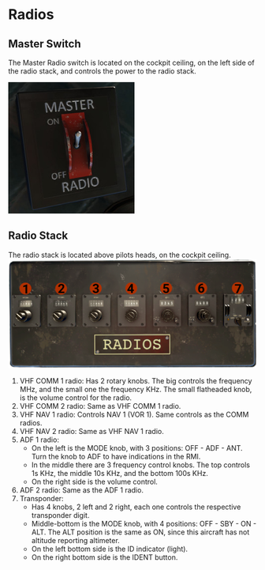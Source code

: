 # Radios

## Master Switch
The Master Radio switch is located on the cockpit ceiling, on the left side of the radio stack, and controls the power to the radio stack.

![image](master_radio.jpg)

## Radio Stack
The radio stack is located above pilots heads, on the cockpit ceiling.
![image](radio_stack.png)

1. VHF COMM 1 radio: Has 2 rotary knobs. The big controls the frequency MHz, and the small one the frequency KHz. The small flatheaded knob, is the volume control for the radio.
2. VHF COMM 2 radio: Same as VHF COMM 1 radio.
3. VHF NAV 1 radio: Controls NAV 1 (VOR 1). Same controls as the COMM radios.
4. VHF NAV 2 radio: Same as VHF NAV 1 radio.
5. ADF 1 radio: 
    - On the left is the MODE knob, with 3 positions: OFF - ADF - ANT. Turn the knob to ADF to have indications in the RMI.
    - In the middle there are 3 frequency control knobs. The top controls 1s KHz, the middle 10s KHz, and the bottom 100s KHz.
    - On the right side is the volume control.
6. ADF 2 radio: Same as the ADF 1 radio.
7. Transponder: 
    - Has 4 knobs, 2 left and 2 right, each one controls the respective transponder digit.
    - Middle-bottom is the MODE knob, with 4 positions: OFF - SBY - ON - ALT. The ALT position is the same as ON, since this aircraft has not altitude reporting altimeter.
    - On the left bottom side is the ID indicator (light).
    - On the right bottom side is the IDENT button.